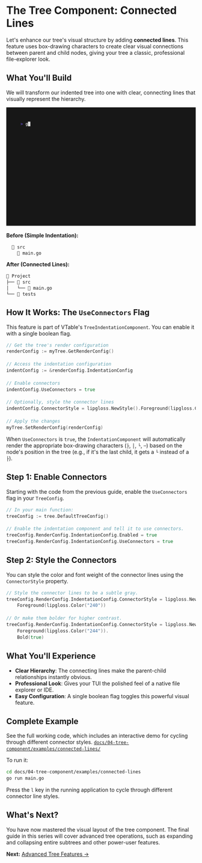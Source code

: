 # The Tree Component: Connected Lines

Let's enhance our tree's visual structure by adding **connected lines**. This feature uses box-drawing characters to create clear visual connections between parent and child nodes, giving your tree a classic, professional file-explorer look.

## What You'll Build

We will transform our indented tree into one with clear, connecting lines that visually represent the hierarchy.

![VTable Connected Lines Example](examples/connected-lines/connected-lines.gif)

**Before (Simple Indentation):**
```📁 Project
  📁 src
    📄 main.go
```

**After (Connected Lines):**
```
📁 Project
├── 📁 src
│   └── 📄 main.go
└── 📁 tests
```

## How It Works: The `UseConnectors` Flag

This feature is part of VTable's `TreeIndentationComponent`. You can enable it with a single boolean flag.

```go
// Get the tree's render configuration
renderConfig := myTree.GetRenderConfig()

// Access the indentation configuration
indentConfig := &renderConfig.IndentationConfig

// Enable connectors
indentConfig.UseConnectors = true

// Optionally, style the connector lines
indentConfig.ConnectorStyle = lipgloss.NewStyle().Foreground(lipgloss.Color("240"))

// Apply the changes
myTree.SetRenderConfig(renderConfig)
```

When `UseConnectors` is `true`, the `IndentationComponent` will automatically render the appropriate box-drawing characters (`├`, `│`, `└`, `─`) based on the node's position in the tree (e.g., if it's the last child, it gets a `└` instead of a `├`).

## Step 1: Enable Connectors

Starting with the code from the previous guide, enable the `UseConnectors` flag in your `TreeConfig`.

```go
// In your main function:
treeConfig := tree.DefaultTreeConfig()

// Enable the indentation component and tell it to use connectors.
treeConfig.RenderConfig.IndentationConfig.Enabled = true
treeConfig.RenderConfig.IndentationConfig.UseConnectors = true
```

## Step 2: Style the Connectors

You can style the color and font weight of the connector lines using the `ConnectorStyle` property.

```go
// Style the connector lines to be a subtle gray.
treeConfig.RenderConfig.IndentationConfig.ConnectorStyle = lipgloss.NewStyle().
    Foreground(lipgloss.Color("240"))

// Or make them bolder for higher contrast.
treeConfig.RenderConfig.IndentationConfig.ConnectorStyle = lipgloss.NewStyle().
    Foreground(lipgloss.Color("244")).
    Bold(true)
```

## What You'll Experience

-   **Clear Hierarchy**: The connecting lines make the parent-child relationships instantly obvious.
-   **Professional Look**: Gives your TUI the polished feel of a native file explorer or IDE.
-   **Easy Configuration**: A single boolean flag toggles this powerful visual feature.

## Complete Example

See the full working code, which includes an interactive demo for cycling through different connector styles.
[`docs/04-tree-component/examples/connected-lines/`](examples/connected-lines/)

To run it:
```bash
cd docs/04-tree-component/examples/connected-lines
go run main.go
```
Press the `l` key in the running application to cycle through different connector line styles.

## What's Next?

You have now mastered the visual layout of the tree component. The final guide in this series will cover advanced tree operations, such as expanding and collapsing entire subtrees and other power-user features.

**Next:** [Advanced Tree Features →](07-advanced-features.md) 
